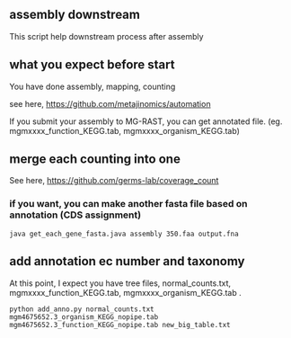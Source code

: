 ## assembly downstream
This script help downstream process after assembly

## what you expect before start
You have done assembly, mapping, counting

see here,  https://github.com/metajinomics/automation

If you submit your assembly to MG-RAST, you can get annotated file. (eg. mgmxxxx_function_KEGG.tab, mgmxxxx_organism_KEGG.tab)

## merge each counting into one
See here, https://github.com/germs-lab/coverage_count

### if you want, you can make another fasta file based on annotation (CDS assignment)
~~~
java get_each_gene_fasta.java assembly 350.faa output.fna
~~~

## add annotation ec number and taxonomy
At this point, I expect you have tree files, normal_counts.txt, mgmxxxx_function_KEGG.tab, mgmxxxx_organism_KEGG.tab .

~~~
python add_anno.py normal_counts.txt mgm4675652.3_organism_KEGG_nopipe.tab mgm4675652.3_function_KEGG_nopipe.tab new_big_table.txt
~~~